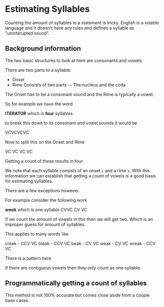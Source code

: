 # Estimating Syllables

Counting the amount of syllables in a statement is tricky. English is a volatile language and it doesn't have any rules and defines a syllable as "uninterupted sound".

## Background information
The two basic structures to look at here are consonants and vowels.

There are two parts to a syllable:

- Onset
- Rime
Consists of two parts -- The nucleus and the coda

The Onset has to be a consonant sound and the Rime is typically a vowel.

So for example we have the word

**ITERATOR** which is **four** syllables

to break this down to its consonant and vowel sounds it would be

VCVCVCVC

Now to split this on the Onset and Rime

VC VC VC VC

Getting a count of these results in four.

We note that each syllable consists of an onset ```c``` and a rime ```v```. With this information we can establish that getting a count of vowels is a good basis for estimating syllables.

There are a few exceptions however.

For example consider the following work

**week** which is one syllable
CVVC
CV VC

If we count the amount of vowels in this then we will get two. Which is an improper guess for amount of syllables.

This applies to many words like

creek - CCV VC
bleak - CCV VC
beak  - CV VC
weak  - CV VC
wreak - CCV VC

There is a pattern here.

If there are contiguous vowels then they only count as one syllable.

## Programmatically getting a count of syllables

This method is not 100% accurate but comes close aside from a couple base cases.
